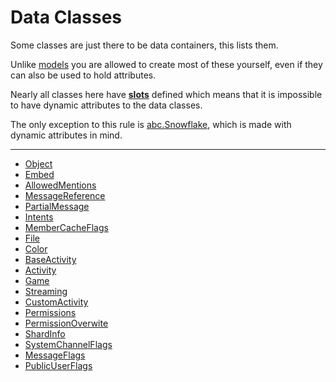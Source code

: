 # Data Classes [](https://discordpy.readthedocs.io/en/v1.7.3/api.html#data-classes)
Some classes are just there to be data containers, this lists them.

Unlike [models](discord/Discord%20Models/Discord%20Models) you are allowed to create most of these yourself, even if they can also be used to hold attributes.

Nearly all classes here have [__slots__](https://docs.python.org/3/reference/datamodel.html#slots) defined which means that it is impossible to have dynamic attributes to the data classes.

The only exception to this rule is [abc.Snowflake](discord/Abstract%20Base%20Classes/Snowflake/Snowflake), which is made with dynamic attributes in mind.


****
- [Object](discord/Data%20Classes/Object/Object)
- [Embed](discord/Data%20Classes/Embed/Embed)
- [AllowedMentions](discord/Data%20Classes/AllowedMentions/AllowedMentions)
- [MessageReference](discord/Data%20Classes/MessageReference/MessageReference)
- [PartialMessage](discord/Data%20Classes/PartialMessage/PartialMessage)
- [Intents](discord/Data%20Classes/Intents/Intents)
- [MemberCacheFlags](discord/Data%20Classes/MemberCacheFlags/MemberCacheFlags)
- [File](discord/Data%20Classes/File/File)
- [Color](discord/Data%20Classes/Color/Color)
- [BaseActivity](discord/Data%20Classes/BaseActivity/BaseActivity)
- [Activity](discord/Data%20Classes/Activity/Activity)
- [Game](discord/Data%20Classes/Game/Game)
- [Streaming](discord/Data%20Classes/Streaming/Streaming)
- [CustomActivity](discord/Data%20Classes/CustomActivity/CustomActivity)
- [Permissions](discord/Data%20Classes/Permissions/Permissions)
- [PermissionOverwite](discord/Data%20Classes/PermissionOverwite/PermissionOverwite)
- [ShardInfo](discord/Data%20Classes/ShardInfo/ShardInfo)
- [SystemChannelFlags](discord/Data%20Classes/SystemChannelFlags/SystemChannelFlags)
- [MessageFlags](discord/Data%20Classes/MessageFlags/MessageFlags)
- [PublicUserFlags](discord/Data%20Classes/PublicUserFlags/PublicUserFlags)

